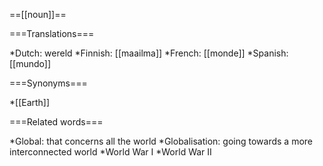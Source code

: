 ==[[noun]]==

===Translations===

*Dutch: wereld
*Finnish: [[maailma]]
*French: [[monde]]
*Spanish: [[mundo]]

===Synonyms===

*[[Earth]]

===Related words===

*Global: that concerns all the world
*Globalisation: going towards a more interconnected world
*World War I
*World War II